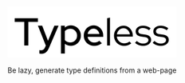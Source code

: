 <img src="https://github.com/daniel-cotton/typeless/blob/master/docs/logo.svg">

Be lazy, generate type definitions from a web-page
